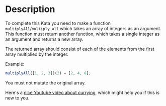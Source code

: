# Description

To complete this Kata you need to make a function `multiplyAll`/`multiply_all` which takes an array of integers as an argument. This function must return another function, which takes a single integer as an argument and returns a new array.

The returned array should consist of each of the elements from the first array multiplied by the integer.

Example:

```javascript
multiplyAll([1, 2, 3])(2) = [2, 4, 6];
```

You must not mutate the original array.

Here's a [nice Youtube video about currying](https://www.youtube.com/watch?v=iZLP4qOwY8I), which might help you if this is new to you.
